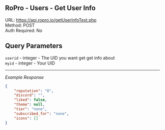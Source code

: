 ## RoPro - Users - Get User Info

URL: https://api.ropro.io/getUserInfoTest.php \
Method: POST \
Auth Required: No

## Query Parameters

`userid` - integer - The UID you want get get info about\
`myid` - integer - Your UID

---

_Example Response_

```json
{
    "reputation": "0",
    "discord": "",
    "liked": false,
    "theme": null,
    "tier": "none",
    "subscribed_for": "none",
    "icons": []
}
```
